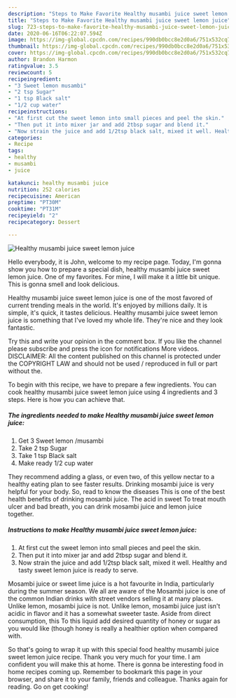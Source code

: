 ```yaml
---
description: "Steps to Make Favorite Healthy musambi juice sweet lemon juice"
title: "Steps to Make Favorite Healthy musambi juice sweet lemon juice"
slug: 723-steps-to-make-favorite-healthy-musambi-juice-sweet-lemon-juice
date: 2020-06-16T06:22:07.594Z
image: https://img-global.cpcdn.com/recipes/990db0bcc8e2d0a6/751x532cq70/healthy-musambi-juice-sweet-lemon-juice-recipe-main-photo.jpg
thumbnail: https://img-global.cpcdn.com/recipes/990db0bcc8e2d0a6/751x532cq70/healthy-musambi-juice-sweet-lemon-juice-recipe-main-photo.jpg
cover: https://img-global.cpcdn.com/recipes/990db0bcc8e2d0a6/751x532cq70/healthy-musambi-juice-sweet-lemon-juice-recipe-main-photo.jpg
author: Brandon Harmon
ratingvalue: 3.5
reviewcount: 5
recipeingredient:
- "3 Sweet lemon musambi"
- "2 tsp Sugar"
- "1 tsp Black salt"
- "1/2 cup water"
recipeinstructions:
- "At first cut the sweet lemon into small pieces and peel the skin."
- "Then put it into mixer jar and add 2tbsp sugar and blend it."
- "Now strain the juice and add 1/2tsp black salt, mixed it well. Healthy and tasty sweet lemon juice is ready to serve."
categories:
- Recipe
tags:
- healthy
- musambi
- juice

katakunci: healthy musambi juice 
nutrition: 252 calories
recipecuisine: American
preptime: "PT30M"
cooktime: "PT31M"
recipeyield: "2"
recipecategory: Dessert

---
```



![Healthy musambi juice sweet lemon juice](https://img-global.cpcdn.com/recipes/990db0bcc8e2d0a6/751x532cq70/healthy-musambi-juice-sweet-lemon-juice-recipe-main-photo.jpg)

Hello everybody, it is John, welcome to my recipe page. Today, I'm gonna show you how to prepare a special dish, healthy musambi juice sweet lemon juice. One of my favorites. For mine, I will make it a little bit unique. This is gonna smell and look delicious.

Healthy musambi juice sweet lemon juice is one of the most favored of current trending meals in the world. It's enjoyed by millions daily. It is simple, it's quick, it tastes delicious. Healthy musambi juice sweet lemon juice is something that I've loved my whole life. They're nice and they look fantastic.

Try this and write your opinion in the comment box. If you like the channel please subscribe and press the icon for notifications More videos. DISCLAIMER: All the content published on this channel is protected under the COPYRIGHT LAW and should not be used / reproduced in full or part without the.


To begin with this recipe, we have to prepare a few ingredients. You can cook healthy musambi juice sweet lemon juice using 4 ingredients and 3 steps. Here is how you can achieve that.

<!--inarticleads1-->

##### The ingredients needed to make Healthy musambi juice sweet lemon juice:

1. Get 3 Sweet lemon /musambi
1. Take 2 tsp Sugar
1. Take 1 tsp Black salt
1. Make ready 1/2 cup water


They recommend adding a glass, or even two, of this yellow nectar to a healthy eating plan to see faster results. Drinking mosambi juice is very helpful for your body. So, read to know the diseases This is one of the best health benefits of drinking mosambi juice. The acid in sweet To treat mouth ulcer and bad breath, you can drink mosambi juice and lemon juice together. 

<!--inarticleads2-->

##### Instructions to make Healthy musambi juice sweet lemon juice:

1. At first cut the sweet lemon into small pieces and peel the skin.
1. Then put it into mixer jar and add 2tbsp sugar and blend it.
1. Now strain the juice and add 1/2tsp black salt, mixed it well. Healthy and tasty sweet lemon juice is ready to serve.


Mosambi juice or sweet lime juice is a hot favourite in India, particularly during the summer season. We all are aware of the Mosambi juice is one of the common Indian drinks with street vendors selling it at many places. Unlike lemon, mosambi juice is not. Unlike lemon, mosambi juice just isn&#39;t acidic in flavor and it has a somewhat sweeter taste. Aside from direct consumption, this To this liquid add desired quantity of honey or sugar as you would like (though honey is really a healthier option when compared with. 

So that's going to wrap it up with this special food healthy musambi juice sweet lemon juice recipe. Thank you very much for your time. I am confident you will make this at home. There is gonna be interesting food in home recipes coming up. Remember to bookmark this page in your browser, and share it to your family, friends and colleague. Thanks again for reading. Go on get cooking!
